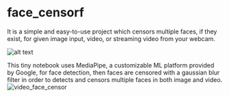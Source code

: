 # face_censorf
It is a simple and easy-to-use project which censors multiple faces, if they exist, for given image input, video, or streaming video from your webcam.

![alt text](https://github.com/mseslami/face_censorf/blob/main/mahsa_original_annot_blur.png)


This tiny notebook uses MediaPipe, a customizable ML platform provided by Google, for face detection, then faces are censored with a gaussian blur filter in order to detects and censors multiple faces in both image and video.
![video_face_censor](https://user-images.githubusercontent.com/16519487/197387683-64088e45-d628-4842-908d-bfe12c41dac4.gif)

